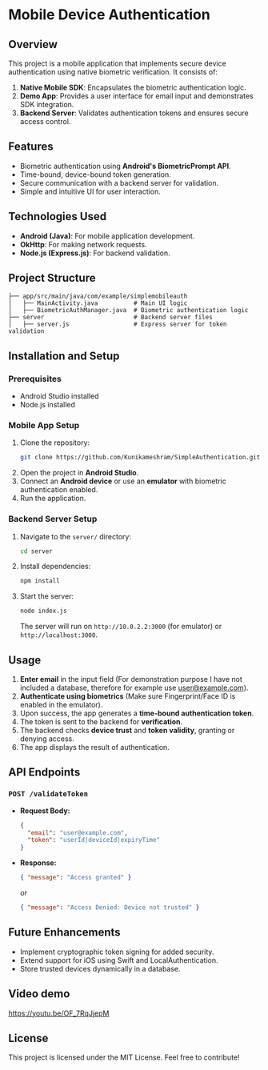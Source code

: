 # Mobile Device Authentication

## Overview
This project is a mobile application that implements secure device authentication using native biometric verification. It consists of:

1. **Native Mobile SDK**: Encapsulates the biometric authentication logic.
2. **Demo App**: Provides a user interface for email input and demonstrates SDK integration.
3. **Backend Server**: Validates authentication tokens and ensures secure access control.

## Features
- Biometric authentication using **Android's BiometricPrompt API**.
- Time-bound, device-bound token generation.
- Secure communication with a backend server for validation.
- Simple and intuitive UI for user interaction.

## Technologies Used
- **Android (Java)**: For mobile application development.
- **OkHttp**: For making network requests.
- **Node.js (Express.js)**: For backend validation.

## Project Structure
```
├── app/src/main/java/com/example/simplemobileauth
│   ├── MainActivity.java          # Main UI logic
│   ├── BiometricAuthManager.java  # Biometric authentication logic
├── server                         # Backend server files
│   ├── server.js                  # Express server for token validation
```

## Installation and Setup
### Prerequisites
- Android Studio installed
- Node.js installed

### Mobile App Setup
1. Clone the repository:
   ```sh
   git clone https://github.com/Kunikameshram/SimpleAuthentication.git
   ```
2. Open the project in **Android Studio**.
3. Connect an **Android device** or use an **emulator** with biometric authentication enabled.
4. Run the application.

### Backend Server Setup
1. Navigate to the `server/` directory:
   ```sh
   cd server
   ```
2. Install dependencies:
   ```sh
   npm install
   ```
3. Start the server:
   ```sh
   node index.js
   ```
   The server will run on `http://10.0.2.2:3000` (for emulator) or `http://localhost:3000`.

## Usage
1. **Enter email** in the input field (For demonstration purpose I have not included a database, therefore for example use user@example.com).
2. **Authenticate using biometrics** (Make sure Fingerprint/Face ID is enabled in the emulator). 
3. Upon success, the app generates a **time-bound authentication token**.
4. The token is sent to the backend for **verification**.
5. The backend checks **device trust** and **token validity**, granting or denying access.
6. The app displays the result of authentication.

## API Endpoints
### `POST /validateToken`
- **Request Body:**
  ```json
  {
    "email": "user@example.com",
    "token": "userId|deviceId|expiryTime"
  }
  ```
- **Response:**
  ```json
  { "message": "Access granted" }
  ```
  or
  ```json
  { "message": "Access Denied: Device not trusted" }
  ```

## Future Enhancements
- Implement cryptographic token signing for added security.
- Extend support for iOS using Swift and LocalAuthentication.
- Store trusted devices dynamically in a database.

## Video demo
 https://youtu.be/OF_7RqJjepM

## License
This project is licensed under the MIT License. Feel free to contribute!

